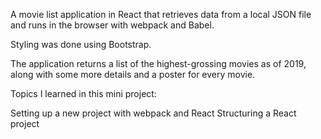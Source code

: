 A movie list application in React that retrieves data from a
local JSON file and runs in the browser with webpack and Babel. 

Styling was done using Bootstrap. 

The application returns a list of the highest-grossing movies as of 2019, along with some more details and a poster for every movie.

Topics I learned in this mini project:

Setting up a new project with webpack and React
Structuring a React project

